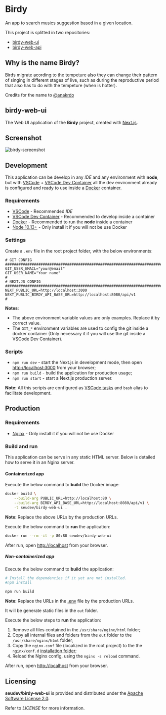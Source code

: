 # Birdy

An app to search musics suggestion based in a given location.

This project is splitted in two repositories:

-   [birdy-web-ui](#birdy-web-ui)
-   [birdy-web-api](https://github.com/seudev/birdy-web-api)

## Why is the name Birdy?

Birds migrate acording to the tempeture also they can change their pattern of singing in different stages of live, such as during the reproductive period that also has to do with the tempeture (when is hotter).

Credits for the name to [@anakrdo](https://www.instagram.com/anakrdo)

## birdy-web-ui

The Web UI application of the **Birdy** project, created with [Next.js](https://nextjs.org).

## Screenshot

![birdy-screenshot](https://user-images.githubusercontent.com/8549602/102248254-bd549c00-3edf-11eb-814c-4c92ee3fc8fe.png)

## Development

This application can be develop in any _IDE_ and any environment with **node**,
but with [VSCode](https://code.visualstudio.com/) + [VSCode Dev Container](https://code.visualstudio.com/docs/remote/containers-tutorial) all the dev environment already is configured and ready to use inside a [Docker](https://www.docker.com) container.

### Requirements

-   [VSCode](https://code.visualstudio.com) - Recommended _IDE_
-   [VSCode Dev Container](https://code.visualstudio.com/docs/remote/containers-tutorial) - Recommended to develop inside a container
-   [Docker](https://www.docker.com) - Recommended to run the **node** inside a container
-   [Node 10.13+](https://nodejs.org/en/) - Only install it if you will not be use Docker

### Settings

Create a `.env` file in the root project folder, with the below environments:

```env
# GIT CONFIG ##########################################################################################################
GIT_USER_EMAIL="your@email"
GIT_USER_NAME="Your name"
#
# NEXT.JS CONFIG ######################################################################################################
NEXT_PUBLIC_URL=http://localhost:3000
NEXT_PUBLIC_BIRDY_API_BASE_URL=http://localhost:8080/api/v1
#
```

**Notes**:

-   The above environment variable values are only examples. Replace it by correct value.
-   The `GIT_*` environment variables are used to config the git inside a docker container (Only necessary it if you will use the git inside a VSCode Dev Container).

### Scripts

-   `npm run dev` - start the Next.js in development mode, then open [http://localhost:3000](http://localhost:3000) from your browser;
-   `npm run build` - build the application for production usage;
-   `npm run start` - start a Next.js production server.

**Note**: All this scripts are configured as [VSCode tasks](https://code.visualstudio.com/docs/editor/tasks) and `bash` alias to facilitate development.

## Production

### Requirements

-   [Nginx](https://nginx.org) - Only install it if you will not be use Docker

### Build and run

This application can be serve in any static HTML server. Below is detailed how to serve it in an Nginx server.

#### Containerized app

Execute the below command to **build** the Docker image:

```sh
docker build \
    --build-arg PUBLIC_URL=http://localhost:80 \
    --build-arg BIRDY_API_BASE_URL=http://localhost:8080/api/v1 \
    -t seudev/birdy-web-ui .
```

**Note**: Replace the above URLs by the production URLs.

Execute the below command to **run** the application:

```sh
docker run --rm -it -p 80:80 seudev/birdy-web-ui
```

After run, open [http://localhost](http://localhost) from your browser.

##### Non-containerized app

Execute the below command to **build** the application:

```sh
# Install the dependencies if it yet are not installed.
#npm install

npm run build
```

**Note**: Replace the URLs in the [.env](#settings) file by the production URLs.

It will be generate static files in the `out` folder.

Execute the below steps to **run** the application:

1. Remove all files contained in the `/usr/share/nginx/html` folder;
1. Copy all internal files and folders from the `out` folder to the `/usr/share/nginx/html` folder;
1. Copy the `nginx.conf` file (localized in the root project) to the the `nginx/conf.d` [installation folder](http://nginx.org/en/docs/beginners_guide.html);
1. Reload the Nginx config, using the `nginx -s reload` command.

After run, open [http://localhost](http://localhost) from your browser.

## Licensing

**seudev/birdy-web-ui** is provided and distributed under the [Apache Software License 2.0](http://www.apache.org/licenses/LICENSE-2.0).

Refer to _LICENSE_ for more information.
